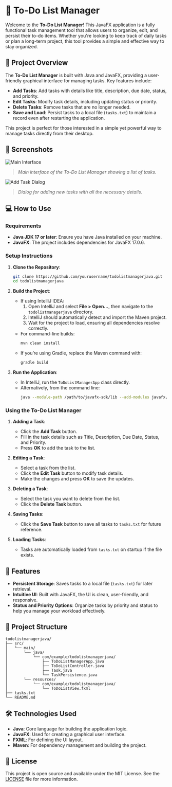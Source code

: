 
# 📝 To-Do List Manager

Welcome to the **To-Do List Manager**! This JavaFX application is a fully functional task management tool that allows users to organize, edit, and persist their to-do items. Whether you're looking to keep track of daily tasks or plan a long-term project, this tool provides a simple and effective way to stay organized.

## 📖 Project Overview

The **To-Do List Manager** is built with Java and JavaFX, providing a user-friendly graphical interface for managing tasks. Key features include:

- **Add Tasks**: Add tasks with details like title, description, due date, status, and priority.
- **Edit Tasks**: Modify task details, including updating status or priority.
- **Delete Tasks**: Remove tasks that are no longer needed.
- **Save and Load**: Persist tasks to a local file (`tasks.txt`) to maintain a record even after restarting the application.

This project is perfect for those interested in a simple yet powerful way to manage tasks directly from their desktop.

## 🎨 Screenshots

![Main Interface](images/main_interface.png)
> *Main interface of the To-Do List Manager showing a list of tasks.*

![Add Task Dialog](images/add_task.png)
> *Dialog for adding new tasks with all the necessary details.*

## 💻 How to Use

### Requirements
- **Java JDK 17 or later**: Ensure you have Java installed on your machine.
- **JavaFX**: The project includes dependencies for JavaFX 17.0.6.

### Setup Instructions
1. **Clone the Repository**:
   ```bash
   git clone https://github.com/yourusername/todolistmanagerjava.git
   cd todolistmanagerjava
   ```

2. **Build the Project**:
    - If using IntelliJ IDEA:
        1. Open IntelliJ and select **File > Open...**, then navigate to the `todolistmanagerjava` directory.
        2. IntelliJ should automatically detect and import the Maven project.
        3. Wait for the project to load, ensuring all dependencies resolve correctly.
    - For command-line builds:
      ```bash
      mvn clean install
      ```
    - If you’re using Gradle, replace the Maven command with:
      ```bash
      gradle build
      ```

3. **Run the Application**:
    - In IntelliJ, run the `ToDoListManagerApp` class directly.
    - Alternatively, from the command line:
      ```bash
      java --module-path /path/to/javafx-sdk/lib --add-modules javafx.controls,javafx.fxml -jar target/todolistmanagerjava.jar
      ```

### Using the To-Do List Manager

1. **Adding a Task**:
    - Click the **Add Task** button.
    - Fill in the task details such as Title, Description, Due Date, Status, and Priority.
    - Press **OK** to add the task to the list.

2. **Editing a Task**:
    - Select a task from the list.
    - Click the **Edit Task** button to modify task details.
    - Make the changes and press **OK** to save the updates.

3. **Deleting a Task**:
    - Select the task you want to delete from the list.
    - Click the **Delete Task** button.

4. **Saving Tasks**:
    - Click the **Save Task** button to save all tasks to `tasks.txt` for future reference.

5. **Loading Tasks**:
    - Tasks are automatically loaded from `tasks.txt` on startup if the file exists.

## 🚀 Features

- **Persistent Storage**: Saves tasks to a local file (`tasks.txt`) for later retrieval.
- **Intuitive UI**: Built with JavaFX, the UI is clean, user-friendly, and responsive.
- **Status and Priority Options**: Organize tasks by priority and status to help you manage your workload effectively.

## 📂 Project Structure

```
todolistmanagerjava/
├── src/
│   └── main/
│       └── java/
│           └── com/example/todolistmanagerjava/
│               ├── ToDoListManagerApp.java
│               ├── ToDoListController.java
│               ├── Task.java
│               └── TaskPersistence.java
│       └── resources/
│           └── com/example/todolistmanagerjava/
│               └── ToDoListView.fxml
├── tasks.txt
└── README.md
```

## 🛠️ Technologies Used

- **Java**: Core language for building the application logic.
- **JavaFX**: Used for creating a graphical user interface.
- **FXML**: For defining the UI layout.
- **Maven**: For dependency management and building the project.

## 📄 License

This project is open source and available under the MIT License. See the [LICENSE](LICENSE) file for more information.
